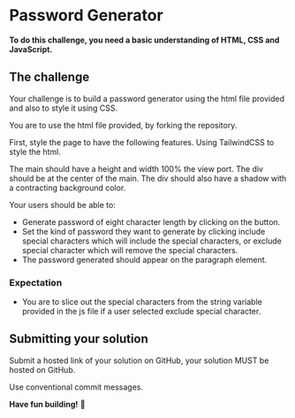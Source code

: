 # Password Generator

**To do this challenge, you need a basic understanding of HTML, CSS and JavaScript.**

## The challenge

Your challenge is to build a password generator using the html file provided and also to style it using CSS.

You are to use the html file provided, by forking the repository.

First, style the page to have the following features. Using TailwindCSS to style the html.

The main should have a height and width 100% the view port. The div should be at the center of the main. The div should also have a shadow with a contracting background color.

Your users should be able to:

- Generate password of eight character length by clicking on the button.
- Set the kind of password they want to generate by clicking include special characters which will include the special characters, or exclude special character which will remove the special characters.
- The password generated should appear on the paragraph element.

### Expectation

- You are to slice out the special characters from the string variable provided in the js file if a user selected exclude special character.

## Submitting your solution

Submit a hosted link of your solution on GitHub, your solution MUST be hosted on GitHub.

Use conventional commit messages.

**Have fun building!** 🚀
